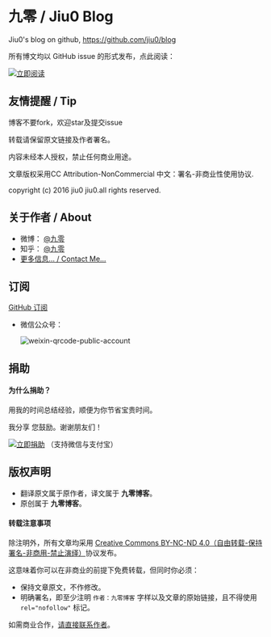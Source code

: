 # 九零 / Jiu0 Blog
Jiu0's blog on github, https://github.com/jiu0/blog

所有博文均以 GitHub issue 的形式发布，点此阅读：

[![立即阅读](https://cloud.githubusercontent.com/assets/1231359/13027636/6fdae1a6-d291-11e5-9126-68bd3d2ed778.png)](https://github.com/jiu0/blog/issues)

## 友情提醒 / Tip


博客不要fork，欢迎star及提交issue

转载请保留原文链接及作者署名。

内容未经本人授权，禁止任何商业用途。

文章版权采用CC Attribution-NonCommercial 中文：署名-非商业性使用协议.

copyright (c) 2016 jiu0 jiu0.all rights reserved.

## 关于作者 / About

* 微博： [@九零](http://weibo.com/jiu0)
* 知乎： [@九零](http://www.zhihu.com/people/jiu0)
* [更多信息... / Contact Me...](https://github.com/jiu0/blog/issues/1)

## 订阅

[GitHub 订阅](https://github.com/jiu0/blog/issues/2)

* 微信公众号：

	![weixin-qrcode-public-account](https://cloud.githubusercontent.com/assets/1231359/13027287/jiu0.png)

## 捐助

#### 为什么捐助？

用我的时间总结经验，顺便为你节省宝贵时间。

我分享 您鼓励。谢谢朋友们！

[![立即捐助](https://cloud.githubusercontent.com/assets/1231359/13027637/6fdb17fc-d291-11e5-91cf-d8840c727209.png)](https://github.com/jiu0/blog/issues/10) （支持微信与支付宝）

## 版权声明

* 翻译原文属于原作者，译文属于 **九零博客**。
* 原创属于 **九零博客**。

#### 转载注意事项

除注明外，所有文章均采用 [Creative Commons BY-NC-ND 4.0（自由转载-保持署名-非商用-禁止演绎）](http://creativecommons.org/licenses/by-nc-nd/4.0/deed.zh)协议发布。

这意味着你可以在非商业的前提下免费转载，但同时你必须：

* 保持文章原文，不作修改。
* 明确署名，即至少注明 `作者：九零博客` 字样以及文章的原始链接，且不得使用 `rel="nofollow"` 标记。

如需商业合作，[请直接联系作者](https://github.com/jiu0/blog/issues/3)。

